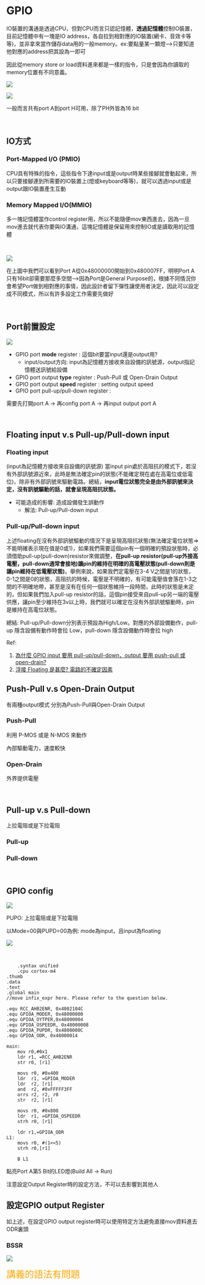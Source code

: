 # GPIO

IO裝置的溝通是透過CPU，但對CPU而言只認記憶體，**透過記憶體**控制IO裝置，目前記憶體中有一塊是IO address，各自拉到相對應的IO裝置(網卡、音效卡等等)，並非拿來當作儲存data用的一般memory。ex:要點量某一顆燈-->只要知道他對應的address把其設為一即可

因此從memory store or load資料進來都是一樣的指令，只是會因為你讀取的memory位置有不同意義。

![](https://i.imgur.com/NVumdxM.png)

![](https://i.imgur.com/ruKdFDA.png)

一般而言共有port  A到port H可用，除了PH外皆為16 bit

<br>

## IO方式

### Port-Mapped I/O (PMIO)

CPU具有特殊的指令，這些指令下達input或是output時某些接腳就會動起來，所以只要接腳連到所需要的IO裝置上(燈或keyboard等等)，就可以透過input或是output跟IO裝置產生互動

### Memory Mapped I/O(MMIO)

多一塊記憶體當作control register用，所以不能隨便mov東西進去，因為一旦mov進去就代表你要與IO溝通，這塊記憶體是保留用來控制IO或是讀取用的記憶體

<br>

![](https://i.imgur.com/D5VkQGo.png)

在上圖中我們可以看到Port A從0x48000000開始到0x480007FF，明明Port A只有16bit卻需要那麼多空間-->因為Port是General Purpose的，根據不同情況你會希望Port做到相對應的事情，因此設計者留下彈性讓使用者決定，因此可以設定成不同模式，所以有許多設定工作需要先做好

<br>

## Port前置設定

![](https://i.imgur.com/q7gQyJb.png)

- GPIO port **mode** register : 這個bit要當input還是output用?
    - input/output方向: input為記憶體方接收來自設備的訊號源，output指記憶體送訊號給設備
- GPIO port output **type** register :  Push-Pull 或 Open-Drain Output
- GPIO port output **speed** register : setting output speed
- GPIO port pull-up/pull-down register :  

需要先打開port A -> 再config port A -> 再input output port A

<br>

## Floating input v.s Pull-up/Pull-down input

### Floating input

(input為記憶體方接收來自設備的訊號源)
當input pin處於高阻抗的模式下，若沒有外部訊號源近來，此時是無法確定pin的狀態(不能確定現在處在高電位或低電位)，除非有外部訊號來驅動電路。總結，**input電位狀態完全是由外部訊號來決定，沒有訊號驅動的話，就會呈現高阻抗狀態。**

* 可能造成的影響: 造成設備發生誤動作
    * 解法: Pull-up/Pull-down input

### Pull-up/Pull-down input

上述floating在沒有外部訊號驅動的情況下是呈現高阻抗狀態(無法確定電位狀態=>不能明確表示現在值是0或1)，如果我們需要這個pin有一個明確的預設狀態時，必須借助pull-up(pull-down)resistor來做調整，**在pull-up resistor(pull-up外接高電壓，pull-down通常會接地)讓pin的維持在明確的高電壓狀態(pull-down則是讓pin維持在低電壓狀態)**。舉例來說，如果我們定電壓在3-4 V之間是1的狀態，0-1之間是0的狀態，高阻抗的時候，電壓是不明確的，有可能電壓值會落在1-3之間的不明確地帶，甚至是沒有在任何一個狀態維持一段時間，此時的狀態是未定的，但如果我們加入pull-up resistor的話，這個pin接受來自pull-up另一端的電壓供應，讓pin至少維持在3v以上時，我們就可以確定在沒有外部訊號驅動時，pin是維持在高電位狀態。

總結: Pull-up/Pull-down分別表示預設為High/Low。對應的外部設備動作，pull-up 隱含設備有動作時會拉 Low，pull-down 隱含設備動作時會拉 high

Ref: 
1. [為什麼 GPIO input 要用 pull-up/pull-down，output 要用 push-pull 或 open-drain?](https://tfing.blogspot.com/2019/10/gpio-input-pull-uppull-downoutput-push.html)
2. [浮接 Floating 是甚麼? 電路的不確定因素](https://www.strongpilab.com/input-high-z-floating/)


## Push-Pull v.s Open-Drain Output
 
有兩種output模式 分別為Push-Pull與Open-Drain Output

### Push-Pull

利用 P-MOS 或是 N-MOS 來動作

內部驅動電力，速度較快

### Open-Drain

外界提供電壓

<br>

## Pull-up v.s Pull-down

上拉電阻或是下拉電阻

### Pull-up


### Pull-down

<br>

## GPIO config

![](https://i.imgur.com/H0WhlbW.png)

PUPO: 上拉電阻或是下拉電阻

以Mode=00與PUPD=00為例: mode為input，且input為floating


![](https://i.imgur.com/Ruem7TC.png)

<br>

```assembly
    .syntax unified
    .cpu cortex-m4
.thumb
.data
.text
.global main
//move infix_expr here. Please refer to the question below.

.equ RCC_AHB2ENR, 0x4002104C
.equ GPIOA_MODER, 0x48000000
.equ GPIOA_OYTPER,0x48000004
.equ GPIOA_OSPEEDR, 0x48000008
.equ GPIOA_PUPDR, 0x4800000C
.equ GPIOA_ODR, 0x48000014

main:
	mov r0,#0x1
	ldr r1, =RCC_AHB2ENR
	str r0, [r1]
	
	movs r0, #0x400
	ldr  r1, =GPIOA_MODER
	ldr  r2, [r1]
	and  r2, #0xFFFFF3FF
	orrs r2, r2, r0
	str  r2, [r1]

	movs r0, #0x800
	ldr  r1, =GPIOA_OSPEEDR
	strh r0, [r1]

	ldr r1,=GPIOA_ODR
L1:
	movs r0, #(1<<5)
	strh r0,[r1]

	B L1
```

點亮Port A第5 Bit的LED燈(Build All -> Run)

注意設定Output Register時的設定方法，不可以去影響到其他人

## 設定GPIO output Register

如上述，在設定GPIO output register時可以使用特定方法避免直接mov資料進去ODR裏頭

### BSSR

![](https://i.imgur.com/GulHRpx.png)

<font color="orange" size=5>講義的語法有問題</font>
